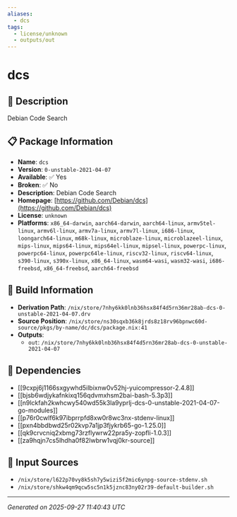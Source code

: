 ```yaml
---
aliases:
  - dcs
tags:
  - license/unknown
  - outputs/out
---
```


# dcs

## 📝 Description

Debian Code Search

## 📋 Package Information

- **Name**: `dcs`
- **Version**: `0-unstable-2021-04-07`
- **Available**: ✅ Yes
- **Broken**: ✅ No
- **Description**: Debian Code Search
- **Homepage**: [https://github.com/Debian/dcs](https://github.com/Debian/dcs)
- **License**: `unknown`
- **Platforms**: `x86_64-darwin`, `aarch64-darwin`, `aarch64-linux`, `armv5tel-linux`, `armv6l-linux`, `armv7a-linux`, `armv7l-linux`, `i686-linux`, `loongarch64-linux`, `m68k-linux`, `microblaze-linux`, `microblazeel-linux`, `mips-linux`, `mips64-linux`, `mips64el-linux`, `mipsel-linux`, `powerpc-linux`, `powerpc64-linux`, `powerpc64le-linux`, `riscv32-linux`, `riscv64-linux`, `s390-linux`, `s390x-linux`, `x86_64-linux`, `wasm64-wasi`, `wasm32-wasi`, `i686-freebsd`, `x86_64-freebsd`, `aarch64-freebsd`

## 🔧 Build Information

- **Derivation Path**: `/nix/store/7nhy6kk0lnb36hsx84f4d5rn36mr28ab-dcs-0-unstable-2021-04-07.drv`
- **Source Position**: `/nix/store/ns30sqxb36k8jrds8z18rv96bpnwc60d-source/pkgs/by-name/dc/dcs/package.nix:41`
- **Outputs**:
  - `out`:  `/nix/store/7nhy6kk0lnb36hsx84f4d5rn36mr28ab-dcs-0-unstable-2021-04-07`

## 🔗 Dependencies

- [[9cxpj6j1166sxgywhd5ilbixnw0v52hj-yuicompressor-2.4.8]]
- [[bjsb6wdjykafnkixq156qdvmxhsm2bai-bash-5.3p3]]
- [[n9lckfah2kwhcwy540wd55k3la9yprlj-dcs-0-unstable-2021-04-07-go-modules]]
- [[p76r0cwlf6k97ibprrpfd8xw0r8wc3nx-stdenv-linux]]
- [[pxn4bbdbwd25r02kvp7a1jp3fjykrb65-go-1.25.0]]
- [[qk9crvcniq2xbmg73rzflywrw22pra5y-zopfli-1.0.3]]
- [[za9hqjn7cs5lhdha0f82lwbrw1vqj0kr-source]]

## 📁 Input Sources

- `/nix/store/l622p70vy8k5sh7y5wizi5f2mic6ynpg-source-stdenv.sh`
- `/nix/store/shkw4qm9qcw5sc5n1k5jznc83ny02r39-default-builder.sh`

---
*Generated on 2025-09-27 11:40:43 UTC*
